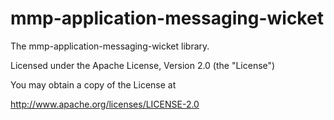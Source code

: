 mmp-application-messaging-wicket
================================	

The mmp-application-messaging-wicket library.

Licensed under the Apache License, Version 2.0 (the "License")

You may obtain a copy of the License at

http://www.apache.org/licenses/LICENSE-2.0

